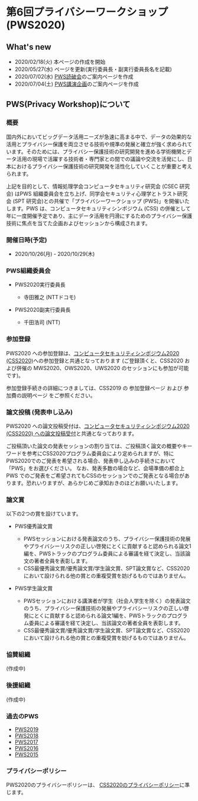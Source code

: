 # 第6回プライバシーワークショップ (PWS2020)

## What's new
- 2020/02/18(火) 本ページの作成を開始
- 2020/05/27(水) ページを更新(実行委員長・副実行委員長名を記載)
- 2020/07/02(水)  [PWS読破会](./study20.html)のご案内ページを作成
- 2020/07/04(土)  [PWS講演企画](./lecture20.html)のご案内ページを作成

## PWS(Privacy Workshop)について
### 概要

国内外においてビッグデータ活用ニーズが急速に高まる中で、データの効果的な活用とプライバシー保護を両立させる技術や規準の発展と確立が強く求められています。そのためには、プライバシー保護技術の研究開発を進める学術機関とデータ活用の現場で活躍する技術者・専門家との間での議論や交流を活発にし、日本におけるプライバシー保護技術の研究開発を活性化していくことが重要と考えられます。

上記を目的として、情報処理学会コンピュータセキュリティ研究会 (CSEC 研究会) はPWS 組織委員会を立ち上げ、同学会セキュリティ心理学とトラスト研究会 (SPT 研究会)との共催で「プライバシーワークショップ (PWS)」を開催いたします。PWS は、コンピュータセキュリティシンポジウム (CSS) の併催として年に一度開催予定であり、主にデータ活用を円滑にするためのプライバシー保護技術に焦点を当てた企画およびセッションから構成されます。

### 開催日時(予定)
- 2020/10/26(月) - 2020/10/29(木)

### PWS組織委員会

- PWS2020実行委員長
    - 寺田雅之 (NTTドコモ)

- PWS2020副実行委員長
    - 千田浩司 (NTT)

### 参加登録

PWS2020 への参加登録は、[コンピュータセキュリティシンポジウム2020 (CSS2020)](https://www.iwsec.org/css/2020/index.html)への参加登録と共通となっております (ご登録頂くと、CSS2020 および併催の MWS2020、OWS2020、UWS2020 のセッションにも参加が可能です)。

参加登録手続きの詳細につきましては、CSS2019 の 参加登録ページ および 参加費の説明ページ をご参照ください。

### 論文投稿 (発表申し込み)

PWS2020 への論文投稿受付は、[コンピュータセキュリティシンポジウム2020 (CSS2020) への論文投稿受付](https://www.iwsec.org/css/2020/writing.html)と共通となっております。

ご投稿頂いた論文の発表セッションの割り当ては、ご投稿頂く論文の概要やキーワードを参考にCSS2020プログラム委員会により定められますが、特にPWS2020でのご発表を希望される場合、発表申し込みの手続きにおいて「PWS」をお選びください。 なお、発表多数の場合など、会場準備の都合上 PWS でのご発表をご希望されてもCSSのセッションでのご発表となる場合があります。恐れいりますが、あらかじめご承知おきのほどお願いいたします。

### 論文賞

以下の2つの賞を設けています。

- PWS優秀論文賞
    - PWSセッションにおける発表論文のうち、プライバシー保護技術の発展やプライバシーリスクの正しい啓発にとくに貢献すると認められる論文1編を、PWSトラックのプログラム委員による審議を経て決定し、当該論文の著者全員を表彰します。
    - CSS最優秀論文賞/優秀論文賞/学生論文賞、SPT論文賞など、CSS2020において設けられる他の賞との重複受賞を妨げるものではありません。

- PWS学生論文賞
    - PWSセッションにおける講演者が学生（社会人学生を除く）の発表論文のうち、プライバシー保護技術の発展やプライバシーリスクの正しい啓発にとくに貢献すると認められる論文1編を、PWSトラックのプログラム委員による審議を経て決定し、当該論文の著者全員を表彰します。
    - CSS最優秀論文賞/優秀論文賞/学生論文賞、SPT論文賞など、CSS2020において設けられる他の賞との重複受賞を妨げるものではありません。
    
### 協賛組織

(作成中)

### 後援組織

(作成中)

### 過去のPWS
- [PWS2019](https://www.iwsec.org/pws/2019/)
- [PWS2018](https://www.iwsec.org/pws/2018/)
- [PWS2017](https://www.iwsec.org/pws/2017/)
- [PWS2016](https://www.iwsec.org/pws/2016/)
- [PWS2015](https://www.iwsec.org/pws/2015/)

### プライバシーポリシー

PWS2020のプライバシーポリシーは、 [CSS2020のプライバシーポリシー](https://www.iwsec.org/css/2020/privacy.html)に準じます。


